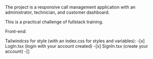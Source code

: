 The project is a responsive call management application with an administrator, technician, and customer dashboard.

This is a practical challenge of fullstack training.

Front-end:

Tailwindcss for style (with an index.css for styles and variables): -[x] LogIn.tsx (login with your account created) -[x] SignIn.tsx (create your account)
-[]
